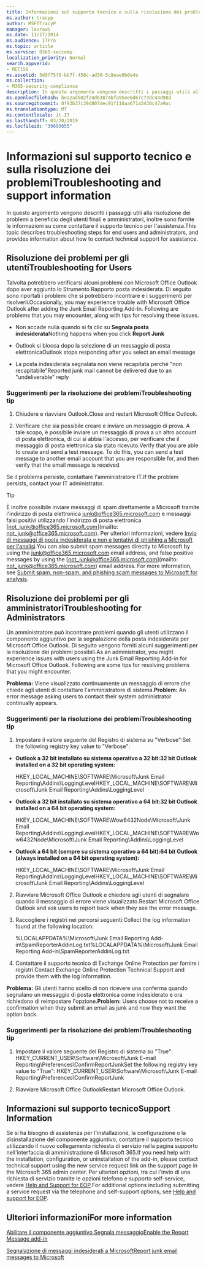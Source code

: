 ```yaml
---
title: Informazioni sul supporto tecnico e sulla risoluzione dei problemi
ms.author: tracyp
author: MSFTTracyP
manager: laurawi
ms.date: 11/17/2014
ms.audience: ITPro
ms.topic: article
ms.service: O365-seccomp
localization_priority: Normal
search.appverid:
- MET150
ms.assetid: 5d9f75f5-bb7f-458c-ad30-5c8eae0b0e4e
ms.collection:
- M365-security-compliance
description: In questo argomento vengono descritti i passaggi utili alla risoluzione dei problemi a beneficio degli utenti finali e amministratori, inoltre sono fornite le informazioni su come contattare il supporto tecnico per l'assistenza.
ms.openlocfilehash: bea2ad502f24d63874bfa954e6d67c73dc44d98d
ms.sourcegitcommit: 0f93b37c39d807dec91f118aa671a3430c47a9ac
ms.translationtype: MT
ms.contentlocale: it-IT
ms.lasthandoff: 03/20/2019
ms.locfileid: "30693655"
---
```

# <a name="troubleshooting-and-support-information"></a><span data-ttu-id="d97ce-103">Informazioni sul supporto tecnico e sulla risoluzione dei problemi</span><span class="sxs-lookup"><span data-stu-id="d97ce-103">Troubleshooting and support information</span></span>

<span data-ttu-id="d97ce-104">In questo argomento vengono descritti i passaggi utili alla risoluzione dei problemi a beneficio degli utenti finali e amministratori, inoltre sono fornite le informazioni su come contattare il supporto tecnico per l'assistenza.</span><span class="sxs-lookup"><span data-stu-id="d97ce-104">This topic describes troubleshooting steps for end users and administrators, and provides information about how to contact technical support for assistance.</span></span>
  
## <a name="troubleshooting-for-users"></a><span data-ttu-id="d97ce-105">Risoluzione dei problemi per gli utenti</span><span class="sxs-lookup"><span data-stu-id="d97ce-105">Troubleshooting for Users</span></span>

<span data-ttu-id="d97ce-p101">Talvolta potrebbero verificarsi alcuni problemi con Microsoft Office Outlook dopo aver aggiunto lo Strumento Rapporto posta indesiderata. Di seguito sono riportati i problemi che si potrebbero incontrare e i suggerimenti per risolverli.</span><span class="sxs-lookup"><span data-stu-id="d97ce-p101">Occasionally, you may experience trouble with Microsoft Office Outlook after adding the Junk Email Reporting Add-In. Following are problems that you may encounter, along with tips for resolving these issues.</span></span> 
  
- <span data-ttu-id="d97ce-108">Non accade nulla quando si fa clic su **Segnala posta indesiderata**</span><span class="sxs-lookup"><span data-stu-id="d97ce-108">Nothing happens when you click **Report Junk**</span></span>
    
- <span data-ttu-id="d97ce-109">Outlook si blocca dopo la selezione di un messaggio di posta elettronica</span><span class="sxs-lookup"><span data-stu-id="d97ce-109">Outlook stops responding after you select an email message</span></span>
    
- <span data-ttu-id="d97ce-110">La posta indesiderata segnalata non viene recapitata perché "non recapitabile"</span><span class="sxs-lookup"><span data-stu-id="d97ce-110">Reported junk mail cannot be delivered due to an "undeliverable" reply</span></span>
    
### <a name="troubleshooting-tip"></a><span data-ttu-id="d97ce-111">Suggerimenti per la risoluzione dei problemi</span><span class="sxs-lookup"><span data-stu-id="d97ce-111">Troubleshooting tip</span></span>

1. <span data-ttu-id="d97ce-112">Chiudere e riavviare Outlook.</span><span class="sxs-lookup"><span data-stu-id="d97ce-112">Close and restart Microsoft Office Outlook.</span></span>
    
2. <span data-ttu-id="d97ce-p102">Verificare che sia possibile creare e inviare un messaggio di prova. A tale scopo, è possibile inviare un messaggio di prova a un altro account di posta elettronica, di cui si abbia l'accesso, per verificare che il messaggio di posta elettronica sia stato ricevuto.</span><span class="sxs-lookup"><span data-stu-id="d97ce-p102">Verify that you are able to create and send a test message. To do this, you can send a test message to another email account that you are responsible for, and then verify that the email message is received.</span></span>
    
<span data-ttu-id="d97ce-115">Se il problema persiste, contattare l'amministratore IT.</span><span class="sxs-lookup"><span data-stu-id="d97ce-115">If the problem persists, contact your IT administrator.</span></span>
  
> [!TIP]
> <span data-ttu-id="d97ce-p103">È inoltre possibile inviare messaggi di spam direttamente a Microsoft tramite l'indirizzo di posta elettronica [junk@office365.microsoft.com](mailto:junk@office365.microsoft.com) e messaggi falsi positivi utilizzando l'indirizzo di posta elettronica [not_junk@office365.microsoft.com](mailto: not_junk@office365.microsoft.com). Per ulteriori informazioni, vedere [Invio di messaggi di posta indesiderata e non e tentativi di phishing a Microsoft per l'analisi](submit-spam-non-spam-and-phishing-scam-messages-to-microsoft-for-analysis.md).</span><span class="sxs-lookup"><span data-stu-id="d97ce-p103">You can also submit spam messages directly to Microsoft by using the [junk@office365.microsoft.com](mailto:junk@office365.microsoft.com) email address, and false positive messages by using the [not_junk@office365.microsoft.com](mailto: not_junk@office365.microsoft.com) email address. For more information, see [Submit spam, non-spam, and phishing scam messages to Microsoft for analysis](submit-spam-non-spam-and-phishing-scam-messages-to-microsoft-for-analysis.md).</span></span> 
  
## <a name="troubleshooting-for-administrators"></a><span data-ttu-id="d97ce-118">Risoluzione dei problemi per gli amministratori</span><span class="sxs-lookup"><span data-stu-id="d97ce-118">Troubleshooting for Administrators</span></span>

<span data-ttu-id="d97ce-p104">Un amministratore può incontrare problemi quando gli utenti utilizzano il componente aggiuntivo per la segnalazione della posta indesiderata per Microsoft Office Outlook. Di seguito vengono forniti alcuni suggerimenti per la risoluzione dei problemi possibili.</span><span class="sxs-lookup"><span data-stu-id="d97ce-p104">As an administrator, you might experience issues with users using the Junk Email Reporting Add-in for Microsoft Office Outlook. Following are some tips for resolving problems that you might encounter.</span></span> 
  
 <span data-ttu-id="d97ce-121">**Problema:** Viene visualizzato continuamente un messaggio di errore che chiede agli utenti di contattare l'amministratore di sistema.</span><span class="sxs-lookup"><span data-stu-id="d97ce-121">**Problem:** An error message asking users to contact their system administrator continually appears.</span></span> 
  
### <a name="troubleshooting-tip"></a><span data-ttu-id="d97ce-122">Suggerimenti per la risoluzione dei problemi</span><span class="sxs-lookup"><span data-stu-id="d97ce-122">Troubleshooting tip</span></span>

1. <span data-ttu-id="d97ce-123">Impostare il valore seguente del Registro di sistema su "Verbose":</span><span class="sxs-lookup"><span data-stu-id="d97ce-123">Set the following registry key value to "Verbose":</span></span>
    
  - <span data-ttu-id="d97ce-124">**Outlook a 32 bit installato su sistema operativo a 32 bit:**</span><span class="sxs-lookup"><span data-stu-id="d97ce-124">**32 bit Outlook installed on a 32 bit operating system:**</span></span>
    
    <span data-ttu-id="d97ce-125">HKEY_LOCAL_MACHINE\SOFTWARE\Microsoft\Junk Email Reporting\Addins\LoggingLevel</span><span class="sxs-lookup"><span data-stu-id="d97ce-125">HKEY_LOCAL_MACHINE\SOFTWARE\Microsoft\Junk Email Reporting\Addins\LoggingLevel</span></span>
    
  - <span data-ttu-id="d97ce-126">**Outlook a 32 bit installato su sistema operativo a 64 bit:**</span><span class="sxs-lookup"><span data-stu-id="d97ce-126">**32 bit Outlook installed on a 64 bit operating system:**</span></span>
    
    <span data-ttu-id="d97ce-127">HKEY_LOCAL_MACHINE\SOFTWARE\Wow6432Node\Microsoft\Junk Email Reporting\Addins\LoggingLevel</span><span class="sxs-lookup"><span data-stu-id="d97ce-127">HKEY_LOCAL_MACHINE\SOFTWARE\Wow6432Node\Microsoft\Junk Email Reporting\Addins\LoggingLevel</span></span>
    
  - <span data-ttu-id="d97ce-128">**Outlook a 64 bit (sempre su sistema operativo a 64 bit):**</span><span class="sxs-lookup"><span data-stu-id="d97ce-128">**64 bit Outlook (always installed on a 64 bit operating system):**</span></span>
    
    <span data-ttu-id="d97ce-129">HKEY_LOCAL_MACHINE\SOFTWARE\Microsoft\Junk Email Reporting\Addins\LoggingLevel</span><span class="sxs-lookup"><span data-stu-id="d97ce-129">HKEY_LOCAL_MACHINE\SOFTWARE\Microsoft\Junk Email Reporting\Addins\LoggingLevel</span></span>
    
2. <span data-ttu-id="d97ce-130">Riavviare Microsoft Office Outlook e chiedere agli utenti di segnalare quando il messaggio di errore viene visualizzato.</span><span class="sxs-lookup"><span data-stu-id="d97ce-130">Restart Microsoft Office Outlook and ask users to report back when they see the error message.</span></span>
    
3. <span data-ttu-id="d97ce-131">Raccogliere i registri nei percorsi seguenti:</span><span class="sxs-lookup"><span data-stu-id="d97ce-131">Collect the log information found at the following location:</span></span> 
    
    <span data-ttu-id="d97ce-132">%LOCALAPPDATA%\Microsoft\Junk Email Reporting Add-in\SpamReporterAddinLog.txt</span><span class="sxs-lookup"><span data-stu-id="d97ce-132">%LOCALAPPDATA%\Microsoft\Junk Email Reporting Add-in\SpamReporterAddinLog.txt</span></span>
    
4. <span data-ttu-id="d97ce-133">Contattare il supporto tecnico di Exchange Online Protection per fornire i registri.</span><span class="sxs-lookup"><span data-stu-id="d97ce-133">Contact Exchange Online Protection Technical Support and provide them with the log information.</span></span> 
    
 <span data-ttu-id="d97ce-134">**Problema:** Gli utenti hanno scelto di non ricevere una conferma quando segnalano un messaggio di posta elettronica come indesiderato e ora richiedono di reimpostare l'opzione.</span><span class="sxs-lookup"><span data-stu-id="d97ce-134">**Problem:** Users choose not to receive a confirmation when they submit an email as junk and now they want the option back.</span></span> 
  
### <a name="troubleshooting-tip"></a><span data-ttu-id="d97ce-135">Suggerimenti per la risoluzione dei problemi</span><span class="sxs-lookup"><span data-stu-id="d97ce-135">Troubleshooting tip</span></span>

1. <span data-ttu-id="d97ce-136">Impostare il valore seguente del Registro di sistema su "True": HKEY_CURRENT_USER\Software\Microsoft\Junk E-mail Reporting\Preferences\ConfirmReportJunk</span><span class="sxs-lookup"><span data-stu-id="d97ce-136">Set the following registry key value to "True": HKEY_CURRENT_USER\Software\Microsoft\Junk E-mail Reporting\Preferences\ConfirmReportJunk</span></span>
    
2. <span data-ttu-id="d97ce-137">Riavviare Microsoft Office Outlook</span><span class="sxs-lookup"><span data-stu-id="d97ce-137">Restart Microsoft Office Outlook.</span></span>
    
## <a name="support-information"></a><span data-ttu-id="d97ce-138">Informazioni sul supporto tecnico</span><span class="sxs-lookup"><span data-stu-id="d97ce-138">Support Information</span></span>

<span data-ttu-id="d97ce-139">Se si ha bisogno di assistenza per l'installazione, la configurazione o la disinstallazione del componente aggiuntivo, contattare il supporto tecnico utilizzando il nuovo collegamento richiesta di servizio nella pagina supporto nell'interfaccia di amministrazione di Microsoft 365.</span><span class="sxs-lookup"><span data-stu-id="d97ce-139">If you need help with the installation, configuration, or uninstallation of the add-in, please contact technical support using the new service request link on the support page in the Microsoft 365 admin center.</span></span> <span data-ttu-id="d97ce-140">Per ulteriori opzioni, tra cui l'invio di una richiesta di servizio tramite le opzioni telefono e supporto self-service, vedere [Help and Support for EOP](eop/help-and-support-for-eop.md).</span><span class="sxs-lookup"><span data-stu-id="d97ce-140">For additional options including submitting a service request via the telephone and self-support options, see [Help and support for EOP](eop/help-and-support-for-eop.md).</span></span>
  
## <a name="for-more-information"></a><span data-ttu-id="d97ce-141">Ulteriori informazioni</span><span class="sxs-lookup"><span data-stu-id="d97ce-141">For more information</span></span>

[<span data-ttu-id="d97ce-142">Abilitare il componente aggiuntivo Segnala messaggio</span><span class="sxs-lookup"><span data-stu-id="d97ce-142">Enable the Report Message add-in</span></span>](https://support.office.com/article/4250c4bc-6102-420b-9e0a-a95064837676)
  
[<span data-ttu-id="d97ce-143">Segnalazione di messaggi indesiderati a Microsoft</span><span class="sxs-lookup"><span data-stu-id="d97ce-143">Report junk email messages to Microsoft</span></span>](report-junk-email-messages-to-microsoft.md)
  

